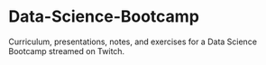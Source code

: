 # Data-Science-Bootcamp
Curriculum, presentations, notes, and exercises for a Data Science Bootcamp streamed on Twitch. 
